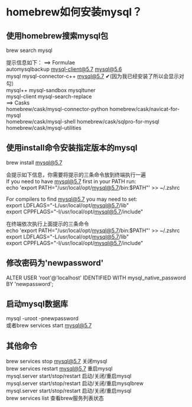 # homebrew如何安装mysql？
##  使用homebrew搜索mysql包  
brew search mysql

提示信息如下：
==> Formulae<br/>
automysqlbackup            mysql-client@5.7           mysql@5.6<br/>
mysql                      mysql-connector-c++        mysql@5.7 ✔(因为我已经安装了所以会显示对勾）<br/>
mysql++                    mysql-sandbox              mysqltuner<br/>
mysql-client               mysql-search-replace<br/>
==> Casks<br/>
homebrew/cask/mysql-connector-python     homebrew/cask/navicat-for-mysql<br/>
homebrew/cask/mysql-shell                homebrew/cask/sqlpro-for-mysql<br/>
homebrew/cask/mysql-utilities<br/>

##  使用install命令安装指定版本的mysql
brew install mysql@5.7<br/>

会提示如下信息，你需要将提示的三条命令放到终端执行一遍<br/>
If you need to have mysql@5.7 first in your PATH run:<br/>
  echo 'export PATH="/usr/local/opt/mysql@5.7/bin:$PATH"' >> ~/.zshrc<br/>

For compilers to find mysql@5.7 you may need to set:<br/>
  export LDFLAGS="-L/usr/local/opt/mysql@5.7/lib"<br/>
  export CPPFLAGS="-I/usr/local/opt/mysql@5.7/include"<br/>
  
在终端依次执行上面提示的三条命令<br/>
echo 'export PATH="/usr/local/opt/mysql@5.7/bin:$PATH"' >> ~/.zshrc<br/>
export LDFLAGS="-L/usr/local/opt/mysql@5.7/lib"<br/>
export CPPFLAGS="-I/usr/local/opt/mysql@5.7/include"<br/>

##  修改密码为'newpassword'
ALTER USER 'root'@'localhost' IDENTIFIED WITH mysql_native_password BY 'newpassword';<br/>

##  启动mysql数据库
mysql -uroot -pnewpassword<br/>
或者brew services start mysql@5.7<br/>

##  其他命令
brew services stop mysql@5.7  关闭mysql<br/>
brew services restart mysql@5.7  重启mysql<br/>
mysql.server start/stop/restart 启动/关闭/重启mysql<br/>
mysql.server start/stop/restart 启动/关闭/重启mysqlbrew<br/>
mysql.server start/stop/restart 启动/关闭/重启mysql<br/>
brew services list 查看brew服务列表状态<br/>
